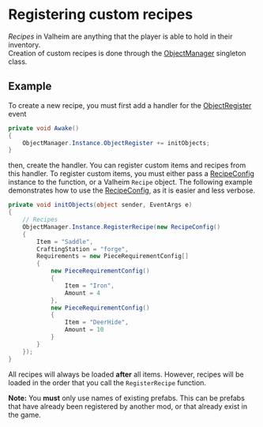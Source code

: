 # Registering custom recipes
_Recipes_ in Valheim are anything that the player is able to hold in their inventory.  
Creation of custom recipes is done through the [ObjectManager](xref:JotunnLib.Managers.ObjectManager) singleton class.

## Example
To create a new recipe, you must first add a handler for the [ObjectRegister](xref:JotunnLib.Managers.ObjectManager.ObjectRegister) event

```cs
private void Awake()
{
    ObjectManager.Instance.ObjectRegister += initObjects;
}
```

then, create the handler. You can register custom items and recipes from this handler. To register custom items, you must either pass a [RecipeConfig](xref:JotunnLib.Entities.RecipeConfig) instance to the function, or a Valheim `Recipe` object. The following example demonstrates how to use the [RecipeConfig](xref:JotunnLib.Entities.RecipeConfig), as it is easier and less verbose.

```cs
private void initObjects(object sender, EventArgs e)
{
    // Recipes
    ObjectManager.Instance.RegisterRecipe(new RecipeConfig()
    {
        Item = "Saddle",
        CraftingStation = "forge",
        Requirements = new PieceRequirementConfig[]
        {
            new PieceRequirementConfig()
            {
                Item = "Iron",
                Amount = 4
            },
            new PieceRequirementConfig()
            {
                Item = "DeerHide",
                Amount = 10
            }
        }
    });
}
```

All recipes will always be loaded **after** all items. However, recipes will be loaded in the order that you call the `RegisterRecipe` function.

**Note:** You **must** only use names of existing prefabs. This can be prefabs that have already been registered by another mod, or that already exist in the game.
